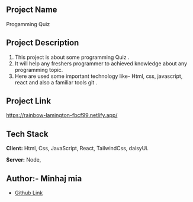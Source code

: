 ## Project Name

Progamming Quiz

## Project Description

1. This project is about some programming Quiz .
2. It will help any freshers programmer to achieved knowledge about any programming topic.
3. Here are used some important technology like- Html, css, javascript, react and also a familiar tools git .

## Project Link

https://rainbow-lamington-fbcf99.netlify.app/

## Tech Stack

**Client:** Html, Css, JavaScript, React, TailwindCss, daisyUi.

**Server:** Node,

## Author:- Minhaj mia

- [Github Link](https://github.com/minhajmia)
